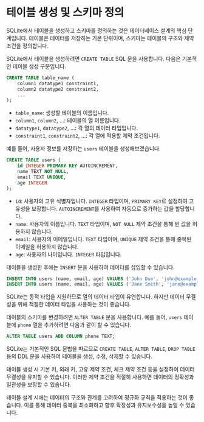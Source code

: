 # 테이블 생성 및 스키마 정의

SQLite에서 테이블을 생성하고 스키마를 정의하는 것은 데이터베이스 설계의 핵심 단계입니다. 테이블은 데이터를 저장하는 기본 단위이며, 스키마는 테이블의 구조와 제약 조건을 정의합니다.

SQLite에서 테이블을 생성하려면 `CREATE TABLE` SQL 문을 사용합니다. 다음은 기본적인 테이블 생성 구문입니다.

```sql
CREATE TABLE table_name (
    column1 datatype1 constraint1,
    column2 datatype2 constraint2,
    ...
);
```

- `table_name`: 생성할 테이블의 이름입니다.
- `column1`, `column2`, ...: 테이블의 열 이름입니다.
- `datatype1`, `datatype2`, ...: 각 열의 데이터 타입입니다.
- `constraint1`, `constraint2`, ...: 각 열에 적용할 제약 조건입니다.

예를 들어, 사용자 정보를 저장하는 `users` 테이블을 생성해보겠습니다.

```sql
CREATE TABLE users (
    id INTEGER PRIMARY KEY AUTOINCREMENT,
    name TEXT NOT NULL,
    email TEXT UNIQUE,
    age INTEGER
);
```

- `id`: 사용자의 고유 식별자입니다. `INTEGER` 타입이며, `PRIMARY KEY`로 설정하여 고유성을 보장합니다. `AUTOINCREMENT`를 사용하여 자동으로 증가하는 값을 할당합니다.
- `name`: 사용자의 이름입니다. `TEXT` 타입이며, `NOT NULL` 제약 조건을 통해 빈 값을 허용하지 않습니다.
- `email`: 사용자의 이메일입니다. `TEXT` 타입이며, `UNIQUE` 제약 조건을 통해 중복된 이메일을 허용하지 않습니다.
- `age`: 사용자의 나이입니다. `INTEGER` 타입입니다.

테이블을 생성한 후에는 `INSERT` 문을 사용하여 데이터를 삽입할 수 있습니다.

```sql
INSERT INTO users (name, email, age) VALUES ('John Doe', 'john@example.com', 25);
INSERT INTO users (name, email, age) VALUES ('Jane Smith', 'jane@example.com', 30);
```

SQLite는 동적 타입을 지원하므로 열의 데이터 타입이 유연합니다. 하지만 데이터 무결성을 위해 적절한 데이터 타입을 사용하는 것이 좋습니다.

테이블의 스키마를 변경하려면 `ALTER TABLE` 문을 사용합니다. 예를 들어, `users` 테이블에 `phone` 열을 추가하려면 다음과 같이 할 수 있습니다.

```sql
ALTER TABLE users ADD COLUMN phone TEXT;
```

SQLite는 기본적인 SQL 문법을 따르므로 `CREATE TABLE`, `ALTER TABLE`, `DROP TABLE` 등의 DDL 문을 사용하여 테이블을 생성, 수정, 삭제할 수 있습니다.

테이블 생성 시 기본 키, 외래 키, 고유 제약 조건, 체크 제약 조건 등을 설정하여 데이터 무결성을 유지할 수 있습니다. 이러한 제약 조건을 적절히 사용하면 데이터의 정확성과 일관성을 보장할 수 있습니다.

테이블 설계 시에는 데이터의 구조와 관계를 고려하여 정규화 규칙을 적용하는 것이 좋습니다. 이를 통해 데이터 중복을 최소화하고 향후 확장성과 유지보수성을 높일 수 있습니다.